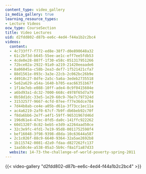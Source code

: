```yaml
---
content_type: video_gallery
is_media_gallery: true
learning_resource_types:
- Lecture Videos
ocw_type: CourseSection
title: Video Lectures
uid: d2fdd802-d87b-ee6c-4ed4-f44a1b2c2bc4
videos:
  content:
  - 4c733ff7-f772-ed8e-38f7-d0e890648a32
  - 61c2bf3d-b645-55ee-ae1c-eff7ee5fdb53
  - 4cde0e28-807f-1f30-e58c-051317951266
  - 72bce02a-2922-91a9-a219-21420eeaade6
  - 8a06045a-c58b-2ea3-def7-1f521421cfa7
  - 88d1561e-093c-3a3e-22cb-2c062bc26b9e
  - d4918c27-8dfe-2a5c-5a6a-3edeb2735518
  - 5e62a629-a54a-1640-b705-eac66351b67f
  - 1f14e7eb-e088-10ff-ade4-0c9f0415604e
  - a6bd93a1-dc32-7000-668c-4978f65d7a79
  - 0b58d1dc-33e5-1e29-60c9-76e7c797324d
  - 31532577-9667-4cfd-07ee-f77e36dce784
  - 7d44b8ab-ce4e-a05b-d61a-3f73cc1ec11a
  - ac4a6219-2af0-67cf-7b9f-db6beb92c70f
  - f8da6bb6-2e7f-a4f1-59ff-96531967d46d
  - 196d61e4-47ec-8fd5-da0c-141ffc922262
  - 60d13207-8c82-beb5-e3d9-a2264aad50ce
  - 32c3e9fc-4fd1-7e19-95d8-0011752598f4
  - bef16048-3f98-9398-d8da-10c63644a587
  - 2c1c026f-88c9-6640-9364-32a5ae2692b8
  - 1b115742-0081-d2a9-fdaa-d827262fc137
  - 1aa58c4e-a538-05a3-5b9c-f8a1f1a87d33
  website: 14-73-the-challenge-of-world-poverty-spring-2011
---
```



{{< video-gallery "d2fdd802-d87b-ee6c-4ed4-f44a1b2c2bc4" >}}

